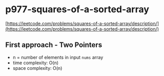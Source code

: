 # p977-squares-of-a-sorted-array
[https://leetcode.com/problems/squares-of-a-sorted-array/description/](https://leetcode.com/problems/squares-of-a-sorted-array/description/)

## First approach - Two Pointers

- n = number of elements in input `nums` array
- time complexity: O(n)
- space complexity: O(n)
